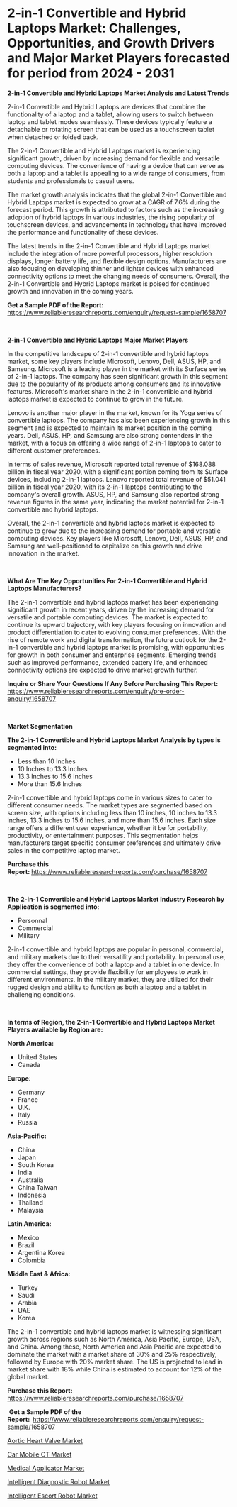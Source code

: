 <p><h1>2-in-1 Convertible and Hybrid Laptops Market: Challenges, Opportunities, and Growth Drivers and Major Market Players forecasted for period from 2024 - 2031</h1></p><p><strong>2-in-1 Convertible and Hybrid Laptops Market Analysis and Latest Trends</strong></p>
<p><p>2-in-1 Convertible and Hybrid Laptops are devices that combine the functionality of a laptop and a tablet, allowing users to switch between laptop and tablet modes seamlessly. These devices typically feature a detachable or rotating screen that can be used as a touchscreen tablet when detached or folded back.</p><p>The 2-in-1 Convertible and Hybrid Laptops market is experiencing significant growth, driven by increasing demand for flexible and versatile computing devices. The convenience of having a device that can serve as both a laptop and a tablet is appealing to a wide range of consumers, from students and professionals to casual users.</p><p>The market growth analysis indicates that the global 2-in-1 Convertible and Hybrid Laptops market is expected to grow at a CAGR of 7.6% during the forecast period. This growth is attributed to factors such as the increasing adoption of hybrid laptops in various industries, the rising popularity of touchscreen devices, and advancements in technology that have improved the performance and functionality of these devices.</p><p>The latest trends in the 2-in-1 Convertible and Hybrid Laptops market include the integration of more powerful processors, higher resolution displays, longer battery life, and flexible design options. Manufacturers are also focusing on developing thinner and lighter devices with enhanced connectivity options to meet the changing needs of consumers. Overall, the 2-in-1 Convertible and Hybrid Laptops market is poised for continued growth and innovation in the coming years.</p></p>
<p><strong>Get a Sample PDF of the Report:&nbsp;</strong> <a href="https://www.reliableresearchreports.com/enquiry/request-sample/1658707">https://www.reliableresearchreports.com/enquiry/request-sample/1658707</a></p>
<p>&nbsp;</p>
<p><strong>2-in-1 Convertible and Hybrid Laptops Major Market Players</strong></p>
<p><p>In the competitive landscape of 2-in-1 convertible and hybrid laptops market, some key players include Microsoft, Lenovo, Dell, ASUS, HP, and Samsung. Microsoft is a leading player in the market with its Surface series of 2-in-1 laptops. The company has seen significant growth in this segment due to the popularity of its products among consumers and its innovative features. Microsoft's market share in the 2-in-1 convertible and hybrid laptops market is expected to continue to grow in the future.</p><p>Lenovo is another major player in the market, known for its Yoga series of convertible laptops. The company has also been experiencing growth in this segment and is expected to maintain its market position in the coming years. Dell, ASUS, HP, and Samsung are also strong contenders in the market, with a focus on offering a wide range of 2-in-1 laptops to cater to different customer preferences.</p><p>In terms of sales revenue, Microsoft reported total revenue of $168.088 billion in fiscal year 2020, with a significant portion coming from its Surface devices, including 2-in-1 laptops. Lenovo reported total revenue of $51.041 billion in fiscal year 2020, with its 2-in-1 laptops contributing to the company's overall growth. ASUS, HP, and Samsung also reported strong revenue figures in the same year, indicating the market potential for 2-in-1 convertible and hybrid laptops.</p><p>Overall, the 2-in-1 convertible and hybrid laptops market is expected to continue to grow due to the increasing demand for portable and versatile computing devices. Key players like Microsoft, Lenovo, Dell, ASUS, HP, and Samsung are well-positioned to capitalize on this growth and drive innovation in the market.</p></p>
<p>&nbsp;</p>
<p><strong>What Are The Key Opportunities For 2-in-1 Convertible and Hybrid Laptops Manufacturers?</strong></p>
<p><p>The 2-in-1 convertible and hybrid laptops market has been experiencing significant growth in recent years, driven by the increasing demand for versatile and portable computing devices. The market is expected to continue its upward trajectory, with key players focusing on innovation and product differentiation to cater to evolving consumer preferences. With the rise of remote work and digital transformation, the future outlook for the 2-in-1 convertible and hybrid laptops market is promising, with opportunities for growth in both consumer and enterprise segments. Emerging trends such as improved performance, extended battery life, and enhanced connectivity options are expected to drive market growth further.</p></p>
<p><strong>Inquire or Share Your Questions If Any Before Purchasing This Report:</strong> <a href="https://www.reliableresearchreports.com/enquiry/pre-order-enquiry/1658707">https://www.reliableresearchreports.com/enquiry/pre-order-enquiry/1658707</a></p>
<p>&nbsp;</p>
<p><strong>Market Segmentation</strong></p>
<p><strong>The 2-in-1 Convertible and Hybrid Laptops Market Analysis by types is segmented into:</strong></p>
<p><ul><li>Less than 10 Inches</li><li>10 Inches to 13.3 Inches</li><li>13.3 Inches to 15.6 Inches</li><li>More than 15.6 Inches</li></ul></p>
<p><p>2-in-1 convertible and hybrid laptops come in various sizes to cater to different consumer needs. The market types are segmented based on screen size, with options including less than 10 inches, 10 inches to 13.3 inches, 13.3 inches to 15.6 inches, and more than 15.6 inches. Each size range offers a different user experience, whether it be for portability, productivity, or entertainment purposes. This segmentation helps manufacturers target specific consumer preferences and ultimately drive sales in the competitive laptop market.</p></p>
<p><strong>Purchase this Report:&nbsp;</strong><a href="https://www.reliableresearchreports.com/purchase/1658707">https://www.reliableresearchreports.com/purchase/1658707</a></p>
<p>&nbsp;</p>
<p><strong>The 2-in-1 Convertible and Hybrid Laptops Market Industry Research by Application is segmented into:</strong></p>
<p><ul><li>Personnal</li><li>Commercial</li><li>Military</li></ul></p>
<p><p>2-in-1 convertible and hybrid laptops are popular in personal, commercial, and military markets due to their versatility and portability. In personal use, they offer the convenience of both a laptop and a tablet in one device. In commercial settings, they provide flexibility for employees to work in different environments. In the military market, they are utilized for their rugged design and ability to function as both a laptop and a tablet in challenging conditions.</p></p>
<p>&nbsp;</p>
<p><strong>In terms of Region, the 2-in-1 Convertible and Hybrid Laptops Market Players available by Region are:</strong></p>
<p>
    <p> <strong> North America: </strong>
        <ul>
            <li>United States</li>
            <li>Canada</li>
        </ul>
        </p> 
    <p> <strong> Europe: </strong>
        <ul>
            <li>Germany</li>
            <li>France</li>
            <li>U.K.</li>
            <li>Italy</li>
            <li>Russia</li>
        </ul>
        </p> 
    <p> <strong> Asia-Pacific: </strong>
        <ul>
            <li>China</li>
            <li>Japan</li>
            <li>South Korea</li>
            <li>India</li>
            <li>Australia</li>
            <li>China Taiwan</li>
            <li>Indonesia</li>
            <li>Thailand</li>
            <li>Malaysia</li>
        </ul>
        </p> 
    <p> <strong> Latin America: </strong>
        <ul>
            <li>Mexico</li>
            <li>Brazil</li>
            <li>Argentina Korea</li>
            <li>Colombia</li>
        </ul>
        </p> 
    <p> <strong> Middle East & Africa: </strong>
        <ul>
            <li>Turkey</li>
            <li>Saudi</li>
            <li>Arabia</li>
            <li>UAE</li>
            <li>Korea</li>
        </ul>
    </p>
    </p>
<p><p>The 2-in-1 convertible and hybrid laptops market is witnessing significant growth across regions such as North America, Asia Pacific, Europe, USA, and China. Among these, North America and Asia Pacific are expected to dominate the market with a market share of 30% and 25% respectively, followed by Europe with 20% market share. The US is projected to lead in market share with 18% while China is estimated to account for 12% of the global market.</p></p>
<p><strong>Purchase this Report: </strong><a href="https://www.reliableresearchreports.com/purchase/1658707">https://www.reliableresearchreports.com/purchase/1658707</a></p>
<p>&nbsp;<strong>Get a Sample PDF of the Report:&nbsp;&nbsp;</strong><a href="https://www.reliableresearchreports.com/enquiry/request-sample/1658707">https://www.reliableresearchreports.com/enquiry/request-sample/1658707</a></p>
<p><strong></strong></p>
<p><p><a href="https://medium.com/@patrickbrooks1913/aortic-heart-valve-market-size-and-market-trends-complete-industry-overview-2024-to-2031-9c359cc32a13">Aortic Heart Valve Market</a></p><p><a href="https://medium.com/p/377ad18d9b9d/edit">Car Mobile CT Market</a></p><p><a href="https://medium.com/@patrickbrooks1913/medical-applicator-market-insight-market-trends-growth-forecasted-from-2024-to-2031-64ef3e3d8862">Medical Applicator Market</a></p><p><a href="https://github.com/Sinjinluong3e0awx2m195k76/Market-Research-Report-List-1/blob/main/intelligent-diagnostic-robot-market.md">Intelligent Diagnostic Robot Market</a></p><p><a href="https://github.com/shotows/Market-Research-Report-List-1/blob/main/intelligent-escort-robot-market.md">Intelligent Escort Robot Market</a></p></p>